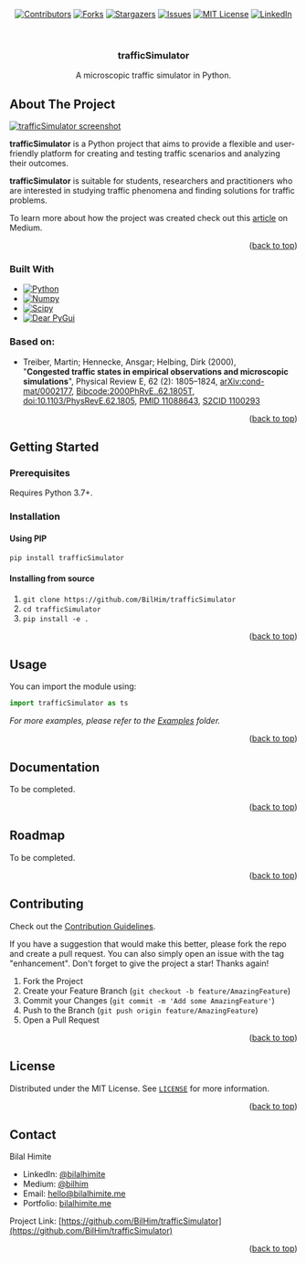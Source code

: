<!-- Improved compatibility of back to top link: See: https://github.com/othneildrew/Best-README-Template/pull/73 -->
<a name="readme-top"></a>

<!-- PROJECT SHIELDS -->
<!--
*** I'm using markdown "reference style" links for readability.
*** Reference links are enclosed in brackets [ ] instead of parentheses ( ).
*** See the bottom of this document for the declaration of the reference variables
*** for contributors-url, forks-url, etc. This is an optional, concise syntax you may use.
*** https://www.markdownguide.org/basic-syntax/#reference-style-links
-->

<div align="center">

[![Contributors][contributors-shield]][contributors-url]
[![Forks][forks-shield]][forks-url]
[![Stargazers][stars-shield]][stars-url]
[![Issues][issues-shield]][issues-url]
[![MIT License][license-shield]][license-url]
[![LinkedIn][linkedin-shield]][linkedin-url]

</div>


<!-- PROJECT LOGO -->
<br />
<div align="center">
  <h3 align="center">trafficSimulator</h3>

  <p align="center">
    A microscopic traffic simulator in Python.
  </p>
</div>



<!-- ABOUT THE PROJECT -->
## About The Project

[![trafficSimulator screenshot][product-screenshot]](https://towardsdatascience.com/simulating-traffic-flow-in-python-ee1eab4dd20f)

**trafficSimulator** is a Python project that aims to provide a flexible and user-friendly platform for creating and testing traffic scenarios and analyzing their outcomes.

**trafficSimulator** is suitable for students, researchers and practitioners who are interested in studying traffic phenomena and finding solutions for traffic problems.

To learn more about how the project was created check out this [article](https://towardsdatascience.com/simulating-traffic-flow-in-python-ee1eab4dd20f) on Medium.

<p align="right">(<a href="#readme-top">back to top</a>)</p>



### Built With

* [![Python][Python]][Python-url]
* [![Numpy][Numpy]][Numpy-url]
* [![Scipy][Scipy]][Scipy-url]
* [![Dear PyGui][DearPyGui]][DearPyGui-url]

### Based on:
* Treiber, Martin; Hennecke, Ansgar; Helbing, Dirk (2000),<br>"**Congested traffic states in empirical observations and microscopic simulations**", Physical Review E, 62 (2): 1805–1824, [arXiv:cond-mat/0002177](https://arxiv.org/abs/cond-mat/0002177), [Bibcode:2000PhRvE..62.1805T](https://ui.adsabs.harvard.edu/abs/2000PhRvE..62.1805T), [doi:10.1103/PhysRevE.62.1805](https://doi.org/10.1103%2FPhysRevE.62.1805), [PMID 11088643](https://pubmed.ncbi.nlm.nih.gov/11088643), [S2CID 1100293](https://api.semanticscholar.org/CorpusID:1100293)

<p align="right">(<a href="#readme-top">back to top</a>)</p>



<!-- GETTING STARTED -->
## Getting Started

### Prerequisites

Requires Python 3.7+.

### Installation

#### Using PIP
```sh
pip install trafficSimulator
```

#### Installing from source
1. `git clone https://github.com/BilHim/trafficSimulator`
2. `cd trafficSimulator`
3. `pip install -e .`

<p align="right">(<a href="#readme-top">back to top</a>)</p>



<!-- USAGE EXAMPLES -->
## Usage

You can import the module using:
```python
import trafficSimulator as ts
```

_For more examples, please refer to the [Examples](https://github.com/BilHim/trafficSimulator/tree/main/examples) folder._

<p align="right">(<a href="#readme-top">back to top</a>)</p>

<!-- DOCUMENTATION -->
## Documentation

To be completed.

<p align="right">(<a href="#readme-top">back to top</a>)</p>

<!-- ROADMAP -->
## Roadmap

To be completed.

<p align="right">(<a href="#readme-top">back to top</a>)</p>



<!-- CONTRIBUTING -->
## Contributing

Check out the [Contribution Guidelines](https://github.com/BilHim/trafficSimulator/blob/main/CONTRIBUTING.md).

If you have a suggestion that would make this better, please fork the repo and create a pull request. You can also simply open an issue with the tag "enhancement".
Don't forget to give the project a star! Thanks again!

1. Fork the Project
2. Create your Feature Branch (`git checkout -b feature/AmazingFeature`)
3. Commit your Changes (`git commit -m 'Add some AmazingFeature'`)
4. Push to the Branch (`git push origin feature/AmazingFeature`)
5. Open a Pull Request

<p align="right">(<a href="#readme-top">back to top</a>)</p>



<!-- LICENSE -->
## License

Distributed under the MIT License. See [`LICENSE`](https://github.com/BilHim/trafficSimulator/blob/main/LICENSE) for more information.

<p align="right">(<a href="#readme-top">back to top</a>)</p>



<!-- CONTACT -->
## Contact

Bilal Himite
* LinkedIn: [@bilalhimite][linkedin-url]
* Medium: [@bilhim](https://medium.com/@bilhim)
* Email: hello@bilalhimite.me
* Portfolio: [bilalhimite.me](https://bilalhimite.me)

Project Link: [https://github.com/BilHim/trafficSimulator](https://github.com/BilHim/trafficSimulator)

<p align="right">(<a href="#readme-top">back to top</a>)</p>


<!-- MARKDOWN LINKS & IMAGES -->
<!-- https://www.markdownguide.org/basic-syntax/#reference-style-links -->
[contributors-shield]: https://img.shields.io/github/contributors/BilHim/trafficSimulator.svg?style=for-the-badge
[contributors-url]: https://github.com/BilHim/trafficSimulator/graphs/contributors
[forks-shield]: https://img.shields.io/github/forks/BilHim/trafficSimulator.svg?style=for-the-badge
[forks-url]: https://github.com/BilHim/trafficSimulator/forks
[stars-shield]: https://img.shields.io/github/stars/BilHim/trafficSimulator.svg?style=for-the-badge
[stars-url]: https://github.com/BilHim/trafficSimulator/stargazers
[issues-shield]: https://img.shields.io/github/issues/BilHim/trafficSimulator.svg?style=for-the-badge
[issues-url]: https://github.com/othneildrew/Best-README-Template/issues
[license-shield]: https://img.shields.io/github/license/BilHim/trafficSimulator.svg?style=for-the-badge
[license-url]: https://github.com/BilHim/trafficSimulator/blob/master/LICENSE
[linkedin-shield]: https://img.shields.io/badge/-LinkedIn-black.svg?style=for-the-badge&logo=linkedin&colorB=555
[linkedin-url]: https://www.linkedin.com/in/bilalhimite/
[product-screenshot]: images/screenshot-1.png

[Python]: https://img.shields.io/badge/python-306998?style=for-the-badge&logo=python&logoColor=white
[Python-url]: https://www.python.org/

[Numpy]: https://img.shields.io/badge/numpy-4b73c9?style=for-the-badge&logo=numpy&logoColor=white
[Numpy-url]: https://numpy.org/

[Scipy]: https://img.shields.io/badge/scipy-0054a6?style=for-the-badge&logo=scipy&logoColor=white
[Scipy-url]: https://scipy.org/

[DearPyGui]: https://img.shields.io/badge/DearPyGUI-306998?style=for-the-badge
[DearPyGui-url]: https://github.com/hoffstadt/DearPyGui